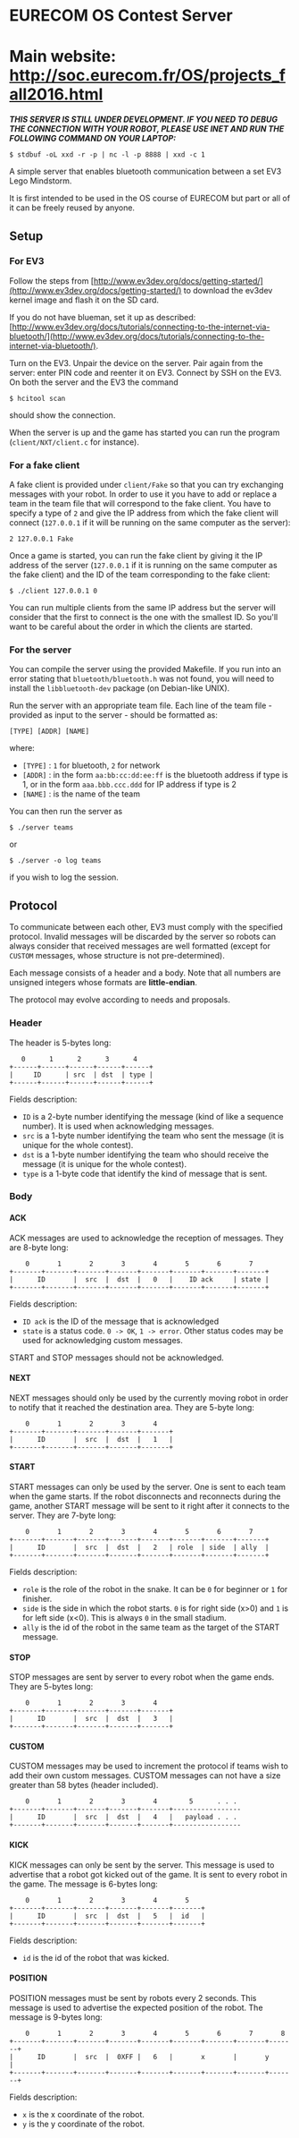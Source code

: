 # EURECOM OS Contest Server
# Main website: http://soc.eurecom.fr/OS/projects_fall2016.html

***THIS SERVER IS STILL UNDER DEVELOPMENT. IF YOU NEED TO DEBUG THE CONNECTION WITH YOUR ROBOT, PLEASE USE INET AND RUN THE FOLLOWING COMMAND ON YOUR LAPTOP:***
```
$ stdbuf -oL xxd -r -p | nc -l -p 8888 | xxd -c 1
```


A simple server that enables bluetooth communication between a set EV3 Lego Mindstorm.

It is first intended to be used in the OS course of EURECOM but part or all of it can be freely reused by anyone.

## Setup

### For EV3

Follow the steps from [http://www.ev3dev.org/docs/getting-started/](http://www.ev3dev.org/docs/getting-started/) to download the ev3dev kernel image and flash it on the SD card.

If you do not have blueman, set it up as described: [http://www.ev3dev.org/docs/tutorials/connecting-to-the-internet-via-bluetooth/](http://www.ev3dev.org/docs/tutorials/connecting-to-the-internet-via-bluetooth/).

Turn on the EV3. Unpair the device on the server. Pair again from the server: enter PIN code and reenter it on EV3. Connect by SSH on the EV3. On both the server and the EV3 the command
```
$ hcitool scan
```

should show the connection.

When the server is up and the game has started you can run the program (`client/NXT/client.c` for instance).


### For a fake client

A fake client is provided under `client/Fake` so that you can try exchanging messages with your robot. In order to use it you have
to add or replace a team in the team file that will correspond to the fake client. You have to specify a type of `2` and give the
IP address from which the fake client will connect (`127.0.0.1` if it will be running on the same computer as the server):

```
2 127.0.0.1 Fake
```

Once a game is started, you can run the fake client by giving it the IP address of the server (`127.0.0.1` if it is running on the
same computer as the fake client) and the ID of the team corresponding to the fake client:

```
$ ./client 127.0.0.1 0
```

You can run multiple clients from the same IP address but the server will consider that the first to connect is the one with the
smallest ID. So you'll want to be careful about the order in which the clients are started.


### For the server

You can compile the server using the provided Makefile. If you run into an error stating that `bluetooth/bluetooth.h` was not found,
you will need to install the `libbluetooth-dev` package (on Debian-like UNIX).

Run the server with an appropriate team file. Each line of the team file - provided as input to the server - should be formatted as:
```
[TYPE] [ADDR] [NAME]
```
where:
* `[TYPE]` : `1` for bluetooth, `2` for network
* `[ADDR]` : in the form `aa:bb:cc:dd:ee:ff` is the bluetooth address if type is 1, or in the form `aaa.bbb.ccc.ddd` for IP address if type is 2
* `[NAME]` : is the name of the team

You can then run the server as
```
$ ./server teams
```
or
```
$ ./server -o log teams
```
if you wish to log the session.

## Protocol

To communicate between each other, EV3 must comply with the specified protocol. Invalid messages will be discarded by the
server so robots can always consider that received messages are well formatted (except for `CUSTOM` messages, whose structure is
not pre-determined).

Each message consists of a header and a body. Note that all numbers are unsigned integers whose formats are **little-endian**.

The protocol may evolve according to needs and proposals.

### Header

The header is 5-bytes long:

```
   0      1      2      3      4
+------+------+------+------+------+
|     ID      | src  | dst  | type |
+------+------+------+------+------+
```

Fields description:
* `ID` is a 2-byte number identifying the message (kind of like a sequence number). It is used when acknowledging messages.
* `src` is a 1-byte number identifying the team who sent the message (it is unique for the whole contest).
* `dst` is a 1-byte number identifying the team who should receive the message (it is unique for the whole contest).
* `type` is a 1-byte code that identify the kind of message that is sent.

### Body

#### ACK

ACK messages are used to acknowledge the reception of messages. They are 8-byte long:
```
    0       1       2       3       4       5       6       7
+-------+-------+-------+-------+-------+-------+-------+-------+
|      ID       |  src  |  dst  |   0   |    ID ack     | state |
+-------+-------+-------+-------+-------+-------+-------+-------+
```

Fields description:
* `ID ack` is the ID of the message that is acknowledged
* `state` is a status code. `0 -> OK`, `1 -> error`. Other status codes may be used for acknowledging custom messages.

START and STOP messages should not be acknowledged.

#### NEXT

NEXT messages should only be used by the currently moving robot in order to notify that it reached the destination area. They are 5-byte long:
```
    0       1       2       3       4
+-------+-------+-------+-------+-------+
|      ID       |  src  |  dst  |   1   |
+-------+-------+-------+-------+-------+
```

#### START

START messages can only be used by the server. One is sent to each team when the game starts. If the robot disconnects and reconnects
during the game, another START message will be sent to it right after it connects to the server. They are 7-byte long:
```
    0       1       2       3       4       5       6       7
+-------+-------+-------+-------+-------+-------+-------+-------+
|      ID       |  src  |  dst  |   2   | role  | side  | ally  |
+-------+-------+-------+-------+-------+-------+-------+-------+
```

Fields description:
* `role` is the role of the robot in the snake. It can be `0` for beginner or `1` for finisher.
* `side` is the side in which the robot starts. `0` is for right side (x>0) and `1` is for left side (x<0). This is always `0` in the small stadium.
* `ally` is the id of the robot in the same team as the target of the START message.

#### STOP

STOP messages are sent by server to every robot when the game ends. They are 5-bytes long:
```
    0       1       2       3       4
+-------+-------+-------+-------+-------+
|      ID       |  src  |  dst  |   3   |
+-------+-------+-------+-------+-------+
```

#### CUSTOM

CUSTOM messages may be used to increment the protocol if teams wish to add their own custom messages. CUSTOM messages can not have
a size greater than 58 bytes (header included).
```
    0       1       2       3       4        5      . . .
+-------+-------+-------+-------+-------+-----------------
|      ID       |  src  |  dst  |   4   |   payload . . .
+-------+-------+-------+-------+-------+-----------------
```

#### KICK

KICK messages can only be sent by the server. This message is used to advertise that a robot got kicked out of the game. It is sent
to every robot in the game. The message is 6-bytes long:
```
    0       1       2       3       4       5
+-------+-------+-------+-------+-------+-------+
|      ID       |  src  |  dst  |   5   |  id   |
+-------+-------+-------+-------+-------+-------+
```

Fields description:
* `id` is the id of the robot that was kicked.

#### POSITION

POSITION messages must be sent by robots every 2 seconds. This message is used to advertise the expected position of the robot.
The message is 9-bytes long:
```
    0       1       2       3       4       5       6       7       8
+-------+-------+-------+-------+-------+-------+-------+-------+-------+
|      ID       |  src  |  0XFF |   6   |       x       |       y       |
+-------+-------+-------+-------+-------+-------+-------+-------+-------+
```

Fields description:
* `x` is the x coordinate of the robot.
* `y` is the y coordinate of the robot.
